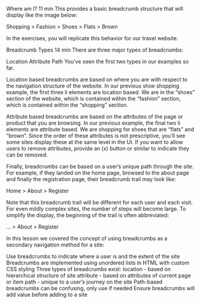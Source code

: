 Where am I?
11 min
This provides a basic breadcrumb structure that will display like the image below:

Shopping > Fashion > Shoes > Flats > Brown

In the exercises, you will replicate this behavior for our travel website.

Breadcrumb Types
14 min
There are three major types of breadcrumbs:

Location
Attribute
Path
You’ve seen the first two types in our examples so far.

Location based breadcrumbs are based on where you are with respect to the navigation structure of the website. In our previous shoe shopping example, the first three li elements are location based. We are in the “shoes” section of the website, which is contained within the “fashion” section, which is contained within the “shopping” section.

Attribute based breadcrumbs are based on the attributes of the page or product that you are browsing. In our previous example, the final two li elements are attribute based. We are shopping for shoes that are “flats” and “brown”. Since the order of these attributes is not prescriptive, you’ll see some sites display these at the same level in the UI. If you want to allow users to remove attributes, provide an (x) button or similar to indicate they can be removed.

Finally, breadcrumbs can be based on a user’s unique path through the site. For example, if they landed on the home page, browsed to the about page and finally the registration page, their breadcrumb trail may look like:

Home > About > Register

Note that this breadcrumb trail will be different for each user and each visit. For even mildly complex sites, the number of steps will become large. To simplify the display, the beginning of the trail is often abbreviated:

... > About > Register

In this lesson we covered the concept of using breadcrumbs as a secondary navigation method for a site:

Use breadcrumbs to indicate where a user is and the extent of the site
Breadcrumbs are implemented using unordered lists in HTML with custom CSS styling
Three types of breadcrumbs exist:
location - based on hierarchical structure of site
attribute - based on attributes of current page or item
path - unique to a user’s journey on the site
Path-based breadcrumbs can be confusing, only use if needed
Ensure breadcrumbs will add value before adding to a site
